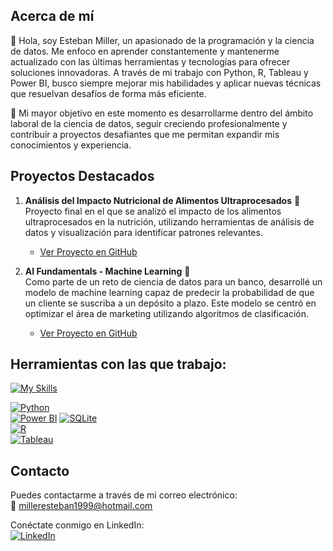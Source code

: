 ## Acerca de mí

👋 Hola, soy Esteban Miller, un apasionado de la programación y la ciencia de datos. Me enfoco en aprender constantemente y mantenerme actualizado con las últimas herramientas y tecnologías para ofrecer soluciones innovadoras. A través de mi trabajo con Python, R, Tableau y Power BI, busco siempre mejorar mis habilidades y aplicar nuevas técnicas que resuelvan desafíos de forma más eficiente. 

🎯 Mi mayor objetivo en este momento es desarrollarme dentro del ámbito laboral de la ciencia de datos, seguir creciendo profesionalmente y contribuir a proyectos desafiantes que me permitan expandir mis conocimientos y experiencia.


## Proyectos Destacados

1. **Análisis del Impacto Nutricional de Alimentos Ultraprocesados** 🥗  
   Proyecto final en el que se analizó el impacto de los alimentos ultraprocesados en la nutrición, utilizando herramientas de análisis de datos y visualización para identificar patrones relevantes.
   - [Ver Proyecto en GitHub](https://github.com/esteban-miller/Analisis-del-Impacto-Nutricional-de-Alimentos-Ultraprocesados-PROYECTO-FINAL)

2. **AI Fundamentals - Machine Learning** 🤖  
   Como parte de un reto de ciencia de datos para un banco, desarrollé un modelo de machine learning capaz de predecir la probabilidad de que un cliente se suscriba a un depósito a plazo. Este modelo se centró en optimizar el área de marketing utilizando algoritmos de clasificación.
   - [Ver Proyecto en GitHub](https://github.com/esteban-miller/7.AI-Fundamentals-Machine-Learning)


## Herramientas con las que trabajo:

[![My Skills](https://skillicons.dev/icons?i=windows,sqlite,r,python,tableau,powerbi&perline=3)](https://skillicons.dev)  

[![Python](https://img.shields.io/badge/Python-Programming%20Language-blue?logo=python)](https://www.python.org/)  
[![Power BI](https://img.shields.io/badge/Power%20BI-Business%20Intelligence-blue?logo=powerbi)](https://powerbi.microsoft.com/) 
[![SQLite](https://img.shields.io/badge/SQLite-Database-lightgrey?logo=sqlite)](https://www.sqlite.org/)  
[![R](https://img.shields.io/badge/R-Programming%20Language-blue?logo=r)](https://www.r-project.org/)   
[![Tableau](https://img.shields.io/badge/Tableau-Analytics-blue?logo=tableau)](https://www.tableau.com/)

## Contacto

Puedes contactarme a través de mi correo electrónico:  
📧 [milleresteban1999@hotmail.com](mailto:milleresteban1999@hotmail.com)

Conéctate conmigo en LinkedIn:  
[![LinkedIn](https://img.shields.io/badge/LinkedIn-Esteban%20Miller-blue?logo=linkedin)](https://www.linkedin.com/in/esteban-miller-56301114b/)
